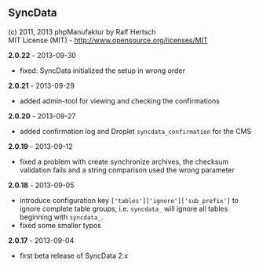 ## SyncData ##

(c) 2011, 2013 phpManufaktur by Ralf Hertsch<br/>
MIT License (MIT) - <http://www.opensource.org/licenses/MIT>

**2.0.22** - 2013-09-30

* fixed: SyncData initialized the setup in wrong order

**2.0.21** - 2013-09-29

* added admin-tool for viewing and checking the confirmations

**2.0.20** - 2013-09-27

* added confirmation log and Droplet `syncdata_confirmation` for the CMS

**2.0.19** - 2013-09-12

* fixed a problem with create synchronize archives, the checksum validation fails and a string comparison used the wrong parameter

**2.0.18** - 2013-09-05

* introduce configuration key `['tables']['ignore']['sub_prefix']` to ignore complete table groups, i.e. `syncdata_` will ignore all tables beginning with `syncdata_`.
* fixed some smaller typos

**2.0.17** - 2013-09-04

* first beta release of SyncData 2.x
